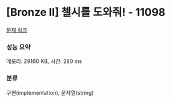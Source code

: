 # [Bronze II] 첼시를 도와줘! - 11098 

[문제 링크](https://www.acmicpc.net/problem/11098) 

### 성능 요약

메모리: 29160 KB, 시간: 280 ms

### 분류

구현(implementation), 문자열(string)

